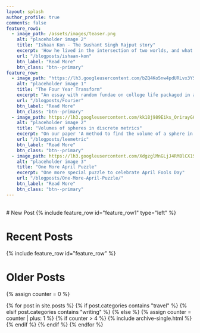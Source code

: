 ```yaml
---
layout: splash
author_profile: true
comments: false
feature_row1:
  - image_path: /assets/images/teaser.png
    alt: "placeholder image 2"
    title: "Ishaan Kon - The Sushant Singh Rajput story"
    excerpt: 'How he lived in the intersection of two worlds, and what he meant to me as I was growing up'
    url: "/blogposts/ishaan-kon"
    btn_label: "Read More"
    btn_class: "btn--primary"
feature_row:
  - image_path: "https://lh3.googleusercontent.com/bZQ4Ko5nw4pdURLvx3YSFA83XdlGoipkk7-oB5ENcewybwAxkEihFIjq9NQL_kLIML0WVL_7T-ljdeUdHy1zttBPOtlK9FZSEH7TpEcsJWc5bP0pOb-oY_b84a_HCttX9syz_s9SLrI=w2400"
    alt: "placeholder image 1"
    title: "The Four Year Transform"
    excerpt: "An essay with random fundae on college life packaged in a giant pun"
    url: "/blogposts/Fourier"
    btn_label: "Read More"
    btn_class: "btn--primary"
  - image_path: https://lh3.googleusercontent.com/kk18j989Eiks_OrirayG6o2MY6XMKLJ6VjqW3p1od0tJnn9_Vut3BHepPhbNKFxyi90Tty1Ji3tgMitM8_3PNlElGt38BGcI49B2aQa9_7auSEuh9qWfFNc9o8N5CmEeDYoo_teOcLA=w2400
    alt: "placeholder image 2"
    title: "Volumes of spheres in discrete metrics"
    excerpt: "On our paper 'A method to find the volume of a sphere in the Lee metric, and its applications'"
    url: "/blogposts/leemetric"
    btn_label: "Read More"
    btn_class: "btn--primary"
  - image_path: https://lh3.googleusercontent.com/XdgzglMnGLjJ4RMBlCX1S4gmCBt3nlqcJ9s3Wvq4zxMacm8kd_3fXMlVBuPCicm-Dr8EO_dbYlZwK4XHk2sEv1bflyCBOjThj0t10oeaXplAk12y_Ns4J8jAZu9gK9evIdS0KRLos6U=w2400
    alt: "placeholder image 3"
    title: "One More April Puzzle"
    excerpt: "One more special puzzle to celebrate April Fools Day"
    url: "/blogposts/One-More-April-Puzzle/"
    btn_label: "Read More"
    btn_class: "btn--primary"
---
```

<br>
# New Post
{% include feature_row id="feature_row1" type="left" %}

# Recent Posts
{% include feature_row id="feature_row" %}

# Older Posts

{% assign counter = 0 %}

{% for post in site.posts %}
	{% if post.categories contains "travel" %}
	{% elsif post.categories contains "writing" %}
	{% else %}
        {% assign counter = counter | plus: 1 %}
        {% if counter > 4 %}
  		    {% include archive-single.html %}
        {% endif %}
	{% endif %}
{% endfor %}    